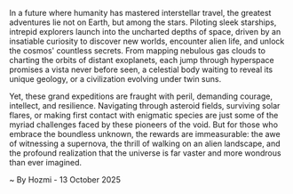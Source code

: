 
In a future where humanity has mastered interstellar travel, the greatest adventures lie not on Earth, but among the stars. Piloting sleek starships, intrepid explorers launch into the uncharted depths of space, driven by an insatiable curiosity to discover new worlds, encounter alien life, and unlock the cosmos' countless secrets. From mapping nebulous gas clouds to charting the orbits of distant exoplanets, each jump through hyperspace promises a vista never before seen, a celestial body waiting to reveal its unique geology, or a civilization evolving under twin suns.

Yet, these grand expeditions are fraught with peril, demanding courage, intellect, and resilience. Navigating through asteroid fields, surviving solar flares, or making first contact with enigmatic species are just some of the myriad challenges faced by these pioneers of the void. But for those who embrace the boundless unknown, the rewards are immeasurable: the awe of witnessing a supernova, the thrill of walking on an alien landscape, and the profound realization that the universe is far vaster and more wondrous than ever imagined.

~ By Hozmi - 13 October 2025
